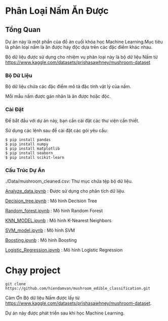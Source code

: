# Phân Loại Nấm Ăn Được
## Tổng Quan
Dự án này là một phần của đồ án cuối khóa học Machine Learning.Mục tiêu là phân loại nấm là ăn được hay độc dựa trên các đặc điểm khác nhau.

Bộ dữ liệu được sử dụng cho nhiệm vụ phân loại này là bộ dữ liệu Nấm từ https://www.kaggle.com/datasets/prishasawhney/mushroom-dataset

### Bộ Dữ Liệu
Bộ dữ liệu chứa các đặc điểm mô tả đặc tính vật lý của nấm.

Mỗi mẫu nấm được gán nhãn là ăn được hoặc độc.

### Cài Đặt
Để bắt đầu với dự án này, bạn cần cài đặt các thư viện cần thiết.

Sử dụng các lệnh sau để cài đặt các gói yêu cầu:
```
$ pip install pandas
$ pip install numpy
$ pip install matplotlib
$ pip install seaborn
$ pip install scikit-learn
```
### Cấu Trúc Dự Án
./Data/mushroom_cleaned.csv: Thư mục chứa tệp bộ dữ liệu.


[Analyze_data.ipynb](https://github.com/hiendamvan/mushroom_edible_classification/blob/main/Analyze_data.ipynb) : Được sử dụng cho phân tích dữ liệu.

[Decision_tree.ipynb](https://github.com/hiendamvan/mushroom_edible_classification/blob/main/decision_tree.ipynb) : Mô hình Decision Tree

[Random_forest.ipynb](https://github.com/hiendamvan/mushroom_edible_classification/blob/main/random_forest.ipynb) : Mô hình Random Forest

[KNN_MODEL.ipynb](https://github.com/hiendamvan/mushroom_edible_classification/blob/main/KNN_MODEL.ipynb) :
Mô hình K-Nearest Neighbors

[SVM_model.ipynb](https://github.com/hiendamvan/mushroom_edible_classification/blob/main/SVM_model.ipynb) :
Mô hình SVM

[Boosting.ipynb](https://github.com/hiendamvan/mushroom_edible_classification/blob/main/Boosting.ipynb) : 
Mô hình Boosting

[Logistic_Regression.ipynb](https://github.com/hiendamvan/mushroom_edible_classification/blob/main/Logistic_Regression.ipynb) : Mô hình Logistic Regression

# Chạy project
```
git clone https://github.com/hiendamvan/mushroom_edible_classification.git
```


Cảm Ơn
Bộ dữ liệu Nấm được lấy từ https://www.kaggle.com/datasets/prishasawhney/mushroom-dataset.

Dự án này được phát triển sau khi học Machine Learning.